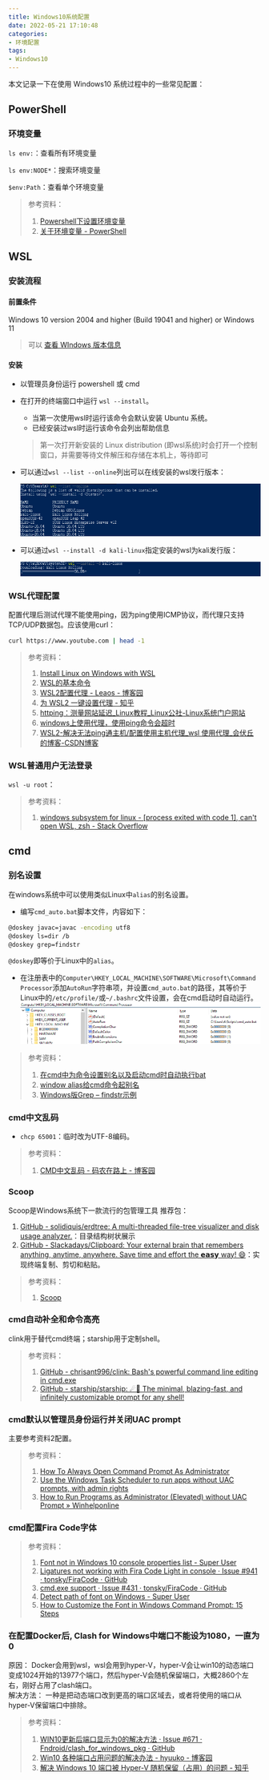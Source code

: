 ```yaml
---
title: Windows10系统配置
date: 2022-05-21 17:10:48
categories:
- 环境配置
tags:
- Windows10
---
```


本文记录一下在使用 Windows10 系统过程中的一些常见配置：

<!--more-->

## PowerShell

### 环境变量

`ls env:`：查看所有环境变量

`ls env:NODE*`：搜索环境变量

`$env:Path`：查看单个环境变量

> 参考资料：
>
> 1. [Powershell下设置环境变量](https://www.cnblogs.com/liuyt/p/5677781.html)
> 2. [关于环境变量 - PowerShell](https://docs.microsoft.com/zh-cn/powershell/module/microsoft.powershell.core/about/about_environment_variables?view=powershell-7.2)

## WSL

### 安装流程

#### 前置条件

Windows 10 version 2004 and higher (Build 19041 and higher) or Windows 11

> 可以 [查看 WIndows 版本信息](https://tom89757.github.io/2022/05/22/Windows10%E5%B8%B8%E8%A7%81%E6%93%8D%E4%BD%9C/#%E6%9F%A5%E7%9C%8B-windows%E7%89%88%E6%9C%AC%E4%BF%A1%E6%81%AF)

#### 安装

- 以管理员身份运行 powershell 或 cmd

- 在打开的终端窗口中运行 `wsl --install`。

  - 当第一次使用wsl时运行该命令会默认安装 Ubuntu 系统。
  - 已经安装过wsl时运行该命令会列出帮助信息

  > 第一次打开新安装的 Linux distribution (即wsl系统)时会打开一个控制窗口，并需要等待文件解压和存储在本机上，等待即可

- 可以通过`wsl --list --online`列出可以在线安装的wsl发行版本：

  ![image-20220522210152668](https://raw.githubusercontent.com/Tom89757/ImageHost/main/hexo/image-20220522210152668.png)

- 可以通过`wsl --install -d kali-linux`指定安装的wsl为kali发行版：

  ![image-20220522210402831](https://raw.githubusercontent.com/Tom89757/ImageHost/main/hexo/image-20220522210402831.png)
### WSL代理配置
配置代理后测试代理不能使用ping，因为ping使用ICMP协议，而代理只支持TCP/UDP数据包。应该使用curl：
```bash
curl https://www.youtube.com | head -1
```
> 参考资料：
> 1. [Install Linux on Windows with WSL](https://docs.microsoft.com/en-us/windows/wsl/install)
> 2. [WSL的基本命令](https://docs.microsoft.com/zh-cn/windows/wsl/basic-commands)
> 3. [WSL2配置代理 - Leaos - 博客园](https://www.cnblogs.com/tuilk/p/16287472.html)
> 4. [为 WSL2 一键设置代理 - 知乎](https://zhuanlan.zhihu.com/p/153124468)
> 5. [httping：测量网站延迟_Linux教程_Linux公社-Linux系统门户网站](https://www.linuxidc.com/Linux/2016-05/131448.htm)
> 6. [windows上使用代理，使用ping命令会超时](https://blog.csdn.net/zhongliangtang/article/details/81280460)
> 7. [WSL2-解决无法ping通主机/配置使用主机代理_wsl 使用代理_会伏丘的博客-CSDN博客](https://blog.csdn.net/fur_pikachu/article/details/127973376)

### WSL普通用户无法登录
`wsl -u root`：
> 参考资料：
> 1. [windows subsystem for linux - [process exited with code 1], can't open WSL, zsh - Stack Overflow](https://stackoverflow.com/questions/67261530/process-exited-with-code-1-cant-open-wsl-zsh)
## cmd
### 别名设置
在windows系统中可以使用类似Linux中`alias`的别名设置。
- 编写`cmd_auto.bat`脚本文件，内容如下：
```bash
@doskey javac=javac -encoding utf8
@doskey ls=dir /b
@doskey grep=findstr
```
`@doskey`即等价于Linux中的`alias`。
- 在注册表中的`Computer\HKEY_LOCAL_MACHINE\SOFTWARE\Microsoft\Command Processor`添加`AutoRun`字符串项，并设置`cmd_auto.bat`的路径，其等价于Linux中的`/etc/profile/`或`~/.bashrc`文件设置，会在cmd启动时自动运行。
![](https://raw.githubusercontent.com/Tom89757/ImageHost/main/hexo/20221014235536.png)

> 参考资料：
> 1. [在cmd中为命令设置别名以及启动cmd时自动执行bat](https://www.cnblogs.com/fstang/archive/2013/04/06/3002006.html)
> 2. [window alias给cmd命令起别名](https://www.cnblogs.com/onelikeone/p/10783497.html)
> 3. [Windows版Grep – findstr示例](https://blog.csdn.net/cyan20115/article/details/106551191)


### cmd中文乱码
- `chcp 65001`：临时改为UTF-8编码。
> 参考资料：
> 1. [CMD中文乱码 - 码农在路上 - 博客园](https://www.cnblogs.com/lzmrex/articles/12553666.html)

### Scoop
Scoop是Windows系统下一款流行的包管理工具
推荐包：
1. [GitHub - solidiquis/erdtree: A multi-threaded file-tree visualizer and disk usage analyzer.](https://github.com/solidiquis/erdtree)：目录结构树状展示
2. [GitHub - Slackadays/Clipboard: Your external brain that remembers anything, anytime, anywhere. Save time and effort the 𝗲𝗮𝘀𝘆 way! 😄](https://github.com/Slackadays/Clipboard)：实现终端复制、剪切和粘贴。
> 参考资料：
> 1. [Scoop](https://scoop.sh/)

### cmd自动补全和命令高亮
clink用于替代cmd终端；starship用于定制shell。
> 参考资料：
> 1. [GitHub - chrisant996/clink: Bash's powerful command line editing in cmd.exe](https://github.com/chrisant996/clink)
> 2. [GitHub - starship/starship: ☄🌌️ The minimal, blazing-fast, and infinitely customizable prompt for any shell!](https://github.com/starship/starship)

### cmd默认以管理员身份运行并关闭UAC prompt
主要参考资料2配置。
> 参考资料：
> 1. [How To Always Open Command Prompt As Administrator](https://www.intowindows.com/how-to-always-run-command-prompt-as-administrator/)
> 2. [Use the Windows Task Scheduler to run apps without UAC prompts, with admin rights](https://www.digitalcitizen.life/use-task-scheduler-launch-programs-without-uac-prompts/)
> 3. [How to Run Programs as Administrator (Elevated) without UAC Prompt » Winhelponline](https://www.winhelponline.com/blog/run-programs-elevated-without-getting-the-uac-prompt/)

### cmd配置Fira Code字体

> 参考资料：
> 1. [Font not in Windows 10 console properties list - Super User](https://superuser.com/questions/1337310/font-not-in-windows-10-console-properties-list)
> 2. [Ligatures not working with Fira Code Light in console · Issue #941 · tonsky/FiraCode · GitHub](https://github.com/tonsky/FiraCode/issues/941)
> 3. [cmd.exe support · Issue #431 · tonsky/FiraCode · GitHub](https://github.com/tonsky/FiraCode/issues/431)
> 4. [Detect path of font on Windows - Super User](https://superuser.com/questions/1658678/detect-path-of-font-on-windows)
> 5. [How to Customize the Font in Windows Command Prompt: 15 Steps](https://www.wikihow.com/Customize-the-Font-in-Windows-Command-Prompt#:~:text=Right%2Dclick%20on%20the%20top,%2C%20Font%2C%20Layout%2C%20Colors.&text=When%20you%20open%20the%20%22Options,check%20%22Quick%20Edit%20Mode%22.)

### 在配置Docker后, Clash for Windows中端口不能设为1080，一直为0
原因：
Docker会用到wsl，wsl会用到hyper-V，hyper-V会让win10的动态端口变成1024开始的13977个端口，然后hyper-V会随机保留端口，大概2860个左右，刚好占用了clash端口。  
解决方法：
一种是把动态端口改到更高的端口区域去，或者将使用的端口从hyper-V保留端口中排除。
> 参考资料：
> 1. [WIN10更新后端口显示为0的解决方法 · Issue #671 · Fndroid/clash_for_windows_pkg · GitHub](https://github.com/Fndroid/clash_for_windows_pkg/issues/671)
> 2. [Win10 各种端口占用问题的解决办法 - hyuuko - 博客园](https://www.cnblogs.com/zsmumu/p/13389816.html)
> 3. [解决 Windows 10 端口被 Hyper-V 随机保留（占用）的问题 - 知乎](https://zhuanlan.zhihu.com/p/474392069)